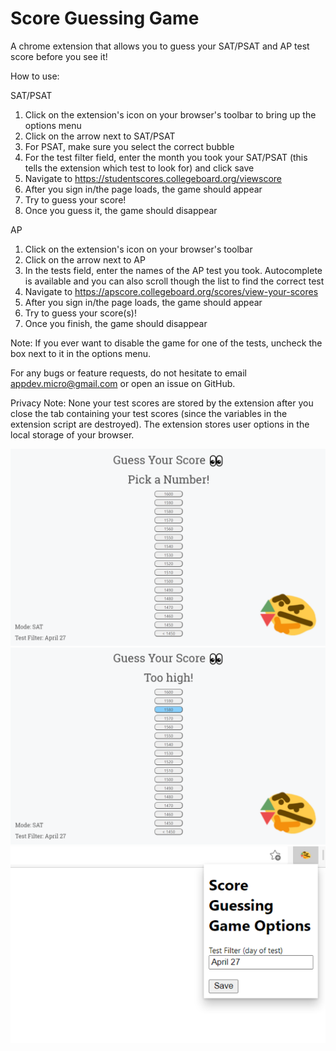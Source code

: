 # Score Guessing Game
A chrome extension that allows you to guess your SAT/PSAT and AP test score before you see it!

How to use:

SAT/PSAT
1. Click on the extension's icon on your browser's toolbar to bring up the options menu
2. Click on the arrow next to SAT/PSAT
3. For PSAT, make sure you select the correct bubble
4. For the test filter field, enter the month you took your SAT/PSAT (this tells the extension which test to look for) and click save
5. Navigate to https://studentscores.collegeboard.org/viewscore
6. After you sign in/the page loads, the game should appear
7. Try to guess your score!
8. Once you guess it, the game should disappear

AP
1. Click on the extension's icon on your browser's toolbar
2. Click on the arrow next to AP
3. In the tests field, enter the names of the AP test you took. Autocomplete is available and you can also scroll though the list to find the correct test
4. Navigate to https://apscore.collegeboard.org/scores/view-your-scores
5. After you sign in/the page loads, the game should appear
6. Try to guess your score(s)!
7. Once you finish, the game should disappear

Note: If you ever want to disable the game for one of the tests, uncheck the box next to it in the options menu.

For any bugs or feature requests, do not hesitate to email appdev.micro@gmail.com or open an issue on GitHub.

Privacy Note: None your test scores are stored by the extension after you close the tab containing your test scores (since the variables in the extension script are destroyed). The extension stores user options in the local storage of your browser.

![](images/game.png)
![](images/guess.png)
![](images/popup.png)